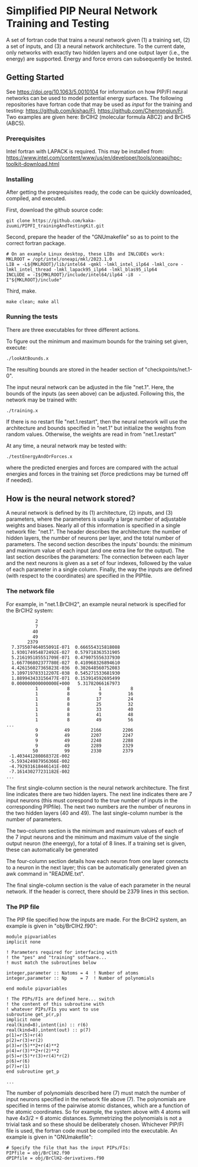 # Simplified PIP Neural Network Training and Testing

A set of fortran code that trains a neural network given (1) a training set, (2) a set of inputs, and (3) a neural network architecture. To the current date, only networks with exactly two hidden layers and one output layer (i.e., the energy) are supported. Energy and force errors can subsequently be tested.

## Getting Started

See https://doi.org/10.1063/5.0010104 for information on how PIP/FI neural networks can be used to model potential energy surfaces. The following repositories have fortran code that may be used as *input* for the training and testing: https://github.com/kjshao/FI, https://github.com/Chenrongjun/FI. Two examples are given here: BrClH2 (molecular formula ABC2) and BrCH5 (ABC5).

### Prerequisites

Intel fortran with LAPACK is required. This may be installed from: https://www.intel.com/content/www/us/en/developer/tools/oneapi/hpc-toolkit-download.html

### Installing

After getting the preqrequisites ready, the code can be quickly downloaded, compiled, and executed.

First, download the github source code:
```
git clone https://github.com/kaka-zuumi/PIPFI_trainingAndTestingKit.git
```

Second, prepare the header of the "GNUmakefile" so as to point to the correct fortran package.
```
# On an example Linux desktop, these LIBs and INLCUDEs work:
MKLROOT = /opt/intel/oneapi/mkl/2023.1.0
LIB = -L${MKLROOT}/lib/intel64 -qmkl -lmkl_intel_ilp64 -lmkl_core -lmkl_intel_thread -lmkl_lapack95_ilp64 -lmkl_blas95_ilp64
INCLUDE = -I${MKLROOT}/include/intel64/ilp64 -i8  -I"${MKLROOT}/include"
```

Third, make.
```
make clean; make all
```

### Running the tests

There are three executables for three different actions.

To figure out the minimum and maximum bounds for the training set given, execute:
```
./lookAtBounds.x
```

The resulting bounds are stored in the header section of "checkpoints/net.1-0".

The input neural network can be adjusted in the file "net.1". Here, the bounds of the inputs (as seen above) can be adjusted. Following this, the network may be trained with:
```
./training.x
```

If there is no restart file "net.1.restart", then the neural network will use the architecture and bounds specified in "net.1" but initialize the weights from random values. Otherwise, the weights are read in from "net.1.restart"

At any time, a neural network may be tested with:
```
./testEnergyAndOrForces.x
```
where the predicted energies and forces are compared with the actual energies and forces in the training set (force predictions may be turned off if needed).

## How is the neural network stored?

A neural network is defined by its (1) architecture, (2) inputs, and (3) parameters, where the parameters is usually a large number of adjustable weights and biases. Nearly all of this information is specified in a single network file: "net.1". The header describes the architecture: the number of hidden layers, the number of neurons per layer, and the total number of parameters. The second section describes the inputs' bounds: the minimum and maximum value of each input (and one extra line for the output). The last section describes the parameters: The connection between each layer and the next neurons is given as a set of four indexes, followed by the value of each parameter in a single column. Finally, the way the inputs are defined (with respect to the coordinates) are specified in the PIPfile. 

### The network file

For example, in "net.1.BrClH2", an example neural network is specified for the BrClH2 system:
```
           2
           7
          40
          49
        2379
  7.375507464055091E-071  0.666554315818088     
  1.930174954872492E-027  0.579718363531905     
  5.216195185551709E-071  0.479075556337930     
  1.667706802377780E-027  0.410968326894610     
  4.426156027365823E-036  0.302648560752083     
  3.109719783312207E-038  0.545271533681930     
  1.889943433156477E-071  0.153914592695499     
  0.000000000000000E+000   5.31782066167973     
           1           8           1           8
           1           8           9          16
           1           8          17          24
           1           8          25          32
           1           8          33          40
           1           8          41          48
           1           8          49          56
...
           9          49        2166        2206
           9          49        2207        2247
           9          49        2248        2288
           9          49        2289        2329
          50          99        2330        2379
 -1.403441280868372E-002
 -5.593424987956366E-002
 -4.792931618446141E-002
 -7.161430277231182E-002
...
```

The first single-column section is the neural network architecture. The first line indicates there are two hidden layers. The next line indicates there are 7 input neurons (this must corespond to the true number of inputs in the corresponding PIPfile). The next two numbers are the number of neurons in the two hidden layers (40 and 49). The last single-column number is the number of parameters.

The two-column section is the minimum and maximum values of each of the 7 input neurons and the minimum and maximum value of the single output neuron (the eneergy), for a total of 8 lines. If a training set is given, these can automatically be generated 

The four-column section details how each neuron from one layer connects to a neuron in the next layer; this can be automatically generated given an awk command in "README.txt".

The final single-column section is the value of each parameter in the neural network. If the header is correct, there should be 2379 lines in this section.

### The PIP file

The PIP file specified how the inputs are made. For the BrClH2 system, an example is given in "obj/BrClH2.f90":
```
module pipvariables
implicit none

! Parameters required for interfacing with
! the "pes" and "training" software...
! must match the subroutines below

integer,parameter :: Natoms = 4  ! Number of atoms
integer,parameter :: Np     = 7  ! Number of polynomials

end module pipvariables

! The PIPs/FIs are defined here... switch
! the content of this subroutine with
! whatever PIPs/FIs you want to use
subroutine get_p(r,p)
implicit none
real(kind=8),intent(in) :: r(6)
real(kind=8),intent(out) :: p(7)
p(1)=r(5)+r(4)
p(2)=r(3)+r(2)
p(3)=r(5)**2+r(4)**2
p(4)=r(3)**2+r(2)**2
p(5)=r(5)*r(3)+r(4)*r(2)
p(6)=r(6)
p(7)=r(1)
end subroutine get_p

...
```

The number of polynomials described here (7) must match the number of input neurons specified in the network file above (7). The polynomials are specified in terms of the pairwise atomic distances, which are a function of the atomic coordinates. So for example, the system above with 4 atoms will have 4x3/2 = 6 atomic distances. Symmetrizing the polynomials is not a trivial task and so these should be deliberately chosen. Whichever PIP/FI file is used, the fortran code must be compiled into the executable. An example is given in "GNUmakefile":

```
# Specify the file that has the input PIPs/FIs:
PIPfile = obj/BrClH2.f90
dPIPfile = obj/BrClH2-derivatives.f90
```

